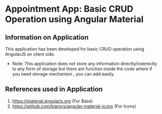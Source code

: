 Appointment App: Basic CRUD Operation using Angular Material
==============

Information on Application
--------------
This application has been developed for basic CRUD operation using AngularJS on client side.

* Note: This application does not store any information directly/inderectly to any form of storage but there are function inside the code where if you need storage mechanism , you can add easily.

References used in Application
--------------
1. https://material.angularjs.org (For Base)
2. https://github.com/klarsys/angular-material-icons (For Icons)
